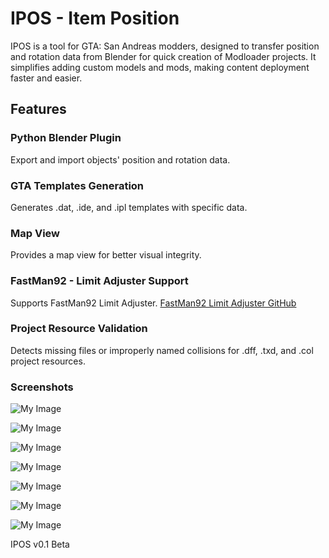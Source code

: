 # IPOS - Item Position

IPOS is a tool for GTA: San Andreas modders, designed to transfer position and rotation data from Blender for quick creation of Modloader projects. It simplifies adding custom models and mods, making content deployment faster and easier.

## Features

### Python Blender Plugin
Export and import objects' position and rotation data.

### GTA Templates Generation
Generates .dat, .ide, and .ipl templates with specific data.

### Map View
Provides a map view for better visual integrity.

### FastMan92 - Limit Adjuster Support
Supports FastMan92 Limit Adjuster.
[FastMan92 Limit Adjuster GitHub](https://github.com/fastman92/fastman92_limit_adjuster)

### Project Resource Validation
Detects missing files or improperly named collisions for .dff, .txd, and .col project resources.

### Screenshots

![My Image](https://github.com/D0M4K0M4/IPOS/blob/master/Screenshots/1.png?raw=true)

![My Image](https://github.com/D0M4K0M4/IPOS/blob/master/Screenshots/2.png?raw=true)

![My Image](https://github.com/D0M4K0M4/IPOS/blob/master/Screenshots/3.png?raw=true)

![My Image](https://github.com/D0M4K0M4/IPOS/blob/master/Screenshots/4.png?raw=true)

![My Image](https://github.com/D0M4K0M4/IPOS/blob/master/Screenshots/5.png?raw=true)

![My Image](https://github.com/D0M4K0M4/IPOS/blob/master/Screenshots/ipos_logo.png?raw=true)

![My Image](https://github.com/D0M4K0M4/IPOS/blob/master/Screenshots/5.ipos_logo?raw=true)

IPOS v0.1 Beta
